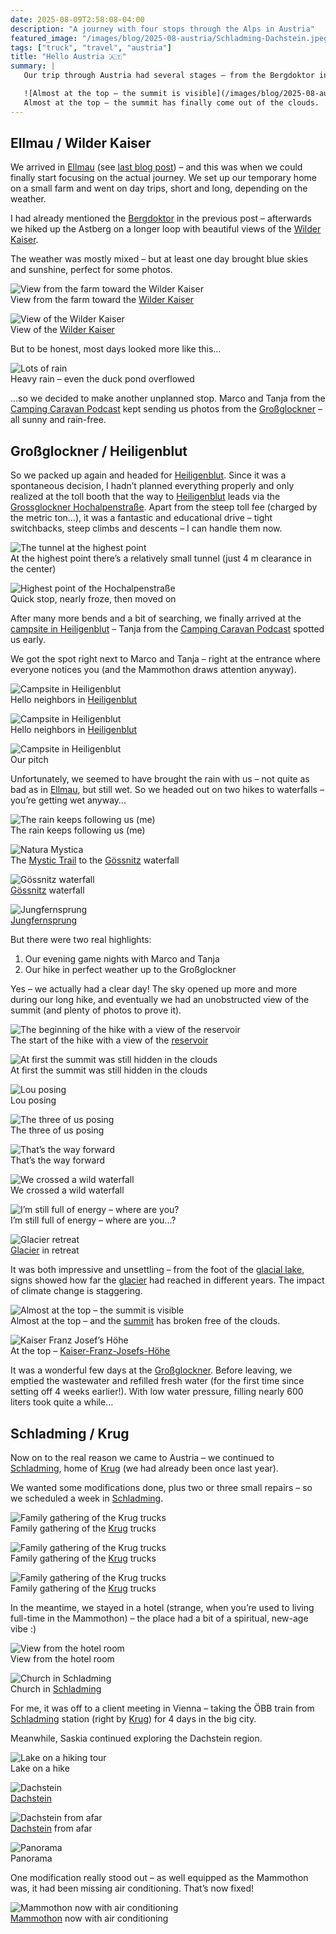 ```yaml
---
date: 2025-08-09T2:58:08-04:00
description: "A journey with four stops through the Alps in Austria"
featured_image: "/images/blog/2025-08-austria/Schladming-Dachstein.jpeg"
tags: ["truck", "travel", "austria"]
title: "Hello Austria 🇦🇹"
summary: |
   Our trip through Austria had several stages – from the Bergdoktor in Ellmau, along the Hochalpenstraße to the Großglockner, and finally to Krug in Schladming at the Dachstein.

   ![Almost at the top – the summit is visible](/images/blog/2025-08-austria/Grossglockner-Gipfel-sichtbar.jpeg)  
   Almost at the top – the summit has finally come out of the clouds.
---
```

## Ellmau / Wilder Kaiser

We arrived in [Ellmau](https://en.wikipedia.org/wiki/Ellmau) (see [last blog post](2025-07-27-our-journey-has-started/)) – and this was when we could finally start focusing on the actual journey. We set up our temporary home on a small farm and went on day trips, short and long, depending on the weather.

I had already mentioned the [Bergdoktor](https://en.wikipedia.org/wiki/Der_Bergdoktor) in the previous post – afterwards we hiked up the Astberg on a longer loop with beautiful views of the [Wilder Kaiser](https://en.wikipedia.org/wiki/Wilder_Kaiser).

The weather was mostly mixed – but at least one day brought blue skies and sunshine, perfect for some photos.

![View from the farm toward the Wilder Kaiser](/images/blog/2025-08-austria/Ellmau-Blick-auf-Wilder-Kaiser.jpeg)  
View from the farm toward the [Wilder Kaiser](https://en.wikipedia.org/wiki/Wilder_Kaiser)

![View of the Wilder Kaiser](/images/blog/2025-08-austria/Ellmau-Wilder-Kaiser.jpeg)  
View of the [Wilder Kaiser](https://en.wikipedia.org/wiki/Wilder_Kaiser)

But to be honest, most days looked more like this…

![Lots of rain](/images/blog/2025-08-austria/Ellmau-es-regnet.jpeg)  
Heavy rain – even the duck pond overflowed

…so we decided to make another unplanned stop. Marco and Tanja from the [Camping Caravan Podcast](https://www.campingcaravanpodcast.de) kept sending us photos from the [Großglockner](https://en.wikipedia.org/wiki/Grossglockner) – all sunny and rain-free.

## Großglockner / Heiligenblut

So we packed up again and headed for [Heiligenblut](https://en.wikipedia.org/wiki/Heiligenblut). Since it was a spontaneous decision, I hadn’t planned everything properly and only realized at the toll booth that the way to [Heiligenblut](https://en.wikipedia.org/wiki/Heiligenblut) leads via the [Grossglockner Hochalpenstraße](https://en.wikipedia.org/wiki/Grossglockner_High_Alpine_Road). Apart from the steep toll fee (charged by the metric ton...), it was a fantastic and educational drive – tight switchbacks, steep climbs and descents – I can handle them now.

![The tunnel at the highest point](/images/blog/2025-08-austria/Grossglockner-Tunnel.jpeg)  
At the highest point there’s a relatively small tunnel (just 4 m clearance in the center)

![Highest point of the Hochalpenstraße](/images/blog/2025-08-austria/Grossglockner-Hochalpenstraße.jpeg)  
Quick stop, nearly froze, then moved on

After many more bends and a bit of searching, we finally arrived at the [campsite in Heiligenblut](https://www.nationalpark-camping.at) – Tanja from the [Camping Caravan Podcast](https://www.campingcaravanpodcast.de) spotted us early.

We got the spot right next to Marco and Tanja – right at the entrance where everyone notices you (and the Mammothon draws attention anyway).

![Campsite in Heiligenblut](/images/blog/2025-08-austria/Heiligenblut-Morgenstimmung-mit-CCP.jpeg)  
Hello neighbors in [Heiligenblut](https://en.wikipedia.org/wiki/Heiligenblut)

![Campsite in Heiligenblut](/images/blog/2025-08-austria/Heiligenblut-mit-CCP.jpeg)  
Hello neighbors in [Heiligenblut](https://en.wikipedia.org/wiki/Heiligenblut)

![Campsite in Heiligenblut](/images/blog/2025-08-austria/Heiligenblut-Morgenstimmung.jpeg)  
Our pitch

Unfortunately, we seemed to have brought the rain with us – not quite as bad as in [Ellmau](https://en.wikipedia.org/wiki/Ellmau), but still wet. So we headed out on two hikes to waterfalls – you’re getting wet anyway…

![The rain keeps following us (me)](/images/blog/2025-08-austria/Heiligenblut-es-regnet.jpeg)  
The rain keeps following us (me)

![Natura Mystica](/images/blog/2025-08-austria/Heiligenblut-Mystic-Nature-Lou.jpeg)  
The [Mystic Trail](https://www.bmluk.gv.at/im-fokus/bildung/lehrpfade/kaernten/natura-mystica-heiligenblut.html) to the [Gössnitz](https://de.wikipedia.org/wiki/Gössnitztal) waterfall

![Gössnitz waterfall](/images/blog/2025-08-austria/Heiligenblut-Goessnitz.jpeg)  
[Gössnitz](https://de.wikipedia.org/wiki/Gössnitztal) waterfall

![Jungfernsprung](/images/blog/2025-08-austria/Heiligenblut-Jungfernsprung.jpeg)  
[Jungfernsprung](https://de.wikipedia.org/wiki/Jungfernsprung_(Aichhorn))

But there were two real highlights:

1. Our evening game nights with Marco and Tanja  
2. Our hike in perfect weather up to the Großglockner

Yes – we actually had a clear day! The sky opened up more and more during our long hike, and eventually we had an unobstructed view of the summit (and plenty of photos to prove it).

![The beginning of the hike with a view of the reservoir](/images/blog/2025-08-austria/Grossglockner-Stausee.jpeg)  
The start of the hike with a view of the [reservoir](https://de.wikipedia.org/wiki/Stausee_Margaritze)

![At first the summit was still hidden in the clouds](/images/blog/2025-08-austria/Grossglockner-in-den-Wolken.jpeg)  
At first the summit was still hidden in the clouds

![Lou posing](/images/blog/2025-08-austria/Grosglockner-Lou-vor-See.jpeg)  
Lou posing

![The three of us posing](/images/blog/2025-08-austria/Grossglockner-Portrait.jpeg)  
The three of us posing

![That’s the way forward](/images/blog/2025-08-austria/Grossglockner-Lou-schaut-in-die-Ferne.jpeg)  
That’s the way forward

![We crossed a wild waterfall](/images/blog/2025-08-austria/Grossglockner-Wasserfall.jpeg)  
We crossed a wild waterfall

![I’m still full of energy – where are you?](/images/blog/2025-08-austria/Grossglockner-Lou-schaut-in-die-Kamera.jpeg)  
I’m still full of energy – where are you...?

![Glacier retreat](/images/blog/2025-08-austria/Grossglockner-Gletscher-Rueckzug.jpeg)  
[Glacier](https://en.wikipedia.org/wiki/Pasterze_Glacier) in retreat

It was both impressive and unsettling – from the foot of the [glacial lake](https://en.wikipedia.org/wiki/Pasterze_Glacier), signs showed how far the [glacier](https://en.wikipedia.org/wiki/Pasterze_Glacier) had reached in different years. The impact of climate change is staggering.

![Almost at the top – the summit is visible](/images/blog/2025-08-austria/Grossglockner-Gipfel-sichtbar.jpeg)  
Almost at the top – and the [summit](https://en.wikipedia.org/wiki/Grossglockner) has broken free of the clouds.

![Kaiser Franz Josef’s Höhe](/images/blog/2025-08-austria/Grossglockner-Kaiser-Franz-Josef.jpeg)  
At the top – [Kaiser-Franz-Josefs-Höhe](https://en.wikipedia.org/wiki/Kaiser-Franz-Josefs-Höhe)

It was a wonderful few days at the [Großglockner](https://en.wikipedia.org/wiki/Grossglockner). Before leaving, we emptied the wastewater and refilled fresh water (for the first time since setting off 4 weeks earlier!). With low water pressure, filling nearly 600 liters took quite a while...

## Schladming / Krug

Now on to the real reason we came to Austria – we continued to [Schladming](https://en.wikipedia.org/wiki/Schladming), home of [Krug](https://krugxp.com) (we had already been once last year).

We wanted some modifications done, plus two or three small repairs – so we scheduled a week in [Schladming](https://en.wikipedia.org/wiki/Schladming).

![Family gathering of the Krug trucks](/images/blog/2025-08-austria/Schladming-Familientreffen.jpeg)  
Family gathering of the [Krug](https://krugxp.com) trucks

![Family gathering of the Krug trucks](/images/blog/2025-08-austria/Schladming-Familientreffen-von-oben.jpeg)  
Family gathering of the [Krug](https://krugxp.com) trucks

![Family gathering of the Krug trucks](/images/blog/2025-08-austria/Schladming-Familientreffen-von-oben-2.jpeg)  
Family gathering of the [Krug](https://krugxp.com) trucks

In the meantime, we stayed in a hotel (strange, when you’re used to living full-time in the Mammothon) – the place had a bit of a spiritual, new-age vibe :)

![View from the hotel room](/images/blog/2025-08-austria/Schladming-Blick-aus-Hotel.jpeg)  
View from the hotel room

![Church in Schladming](/images/blog/2025-08-austria/Schladming-Kirche.jpeg)  
Church in [Schladming](https://en.wikipedia.org/wiki/Schladming)

For me, it was off to a client meeting in Vienna – taking the ÖBB train from [Schladming](https://en.wikipedia.org/wiki/Schladming) station (right by [Krug](https://krugxp.com)) for 4 days in the big city.

Meanwhile, Saskia continued exploring the Dachstein region.

![Lake on a hiking tour](/images/blog/2025-08-austria/Schladming-See.jpeg)  
Lake on a hike

![Dachstein](/images/blog/2025-08-austria/Schladming-Dachstein.jpeg)  
[Dachstein](https://en.wikipedia.org/wiki/Dachstein)

![Dachstein from afar](/images/blog/2025-08-austria/Schladming-Dachstein-fern.jpeg)  
[Dachstein](https://en.wikipedia.org/wiki/Dachstein) from afar

![Panorama](/images/blog/2025-08-austria/Schladming-Panorama.jpeg)  
Panorama

One modification really stood out – as well equipped as the Mammothon was, it had been missing air conditioning. That’s now fixed!

![Mammothon now with air conditioning](/images/blog/2025-08-austria/Schladming-Klimaanlage.jpeg)  
[Mammothon](http://mammothon.de) now with air conditioning
